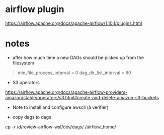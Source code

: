 # airflow plugin

https://airflow.apache.org/docs/apache-airflow/1.10.1/plugins.html

# notes

* after how much time a new DAGs should be picked up from the filesystem

> min_file_process_interval = 0
> dag_dir_list_interval = 60

* S3 operators

https://airflow.apache.org/docs/apache-airflow-providers-amazon/stable/operators/s3.html#create-and-delete-amazon-s3-buckets

* Note to install and configure awscli (à verifier)

* copy dags to dags

cp -r /d/review-airflow-wsl/dev/dags/ /airflow_home/